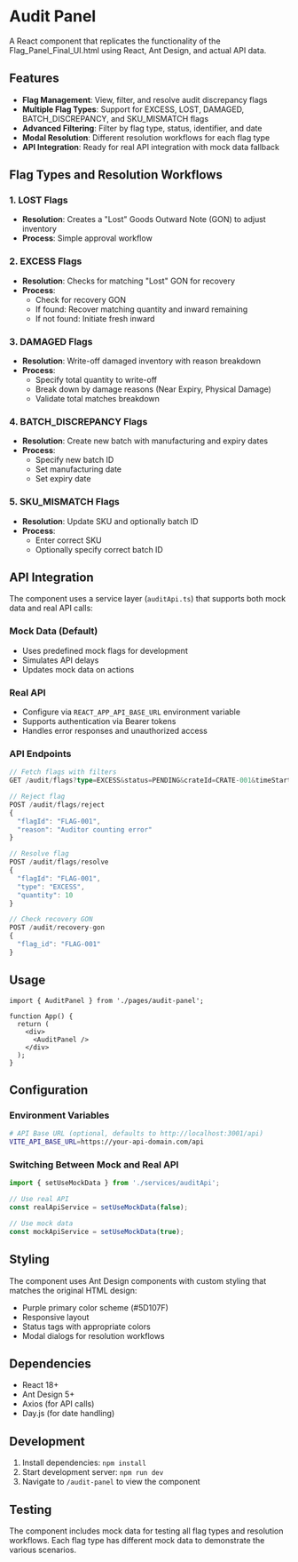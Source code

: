# Audit Panel

A React component that replicates the functionality of the Flag_Panel_Final_UI.html using React, Ant Design, and actual API data.

## Features

- **Flag Management**: View, filter, and resolve audit discrepancy flags
- **Multiple Flag Types**: Support for EXCESS, LOST, DAMAGED, BATCH_DISCREPANCY, and SKU_MISMATCH flags
- **Advanced Filtering**: Filter by flag type, status, identifier, and date
- **Modal Resolution**: Different resolution workflows for each flag type
- **API Integration**: Ready for real API integration with mock data fallback

## Flag Types and Resolution Workflows

### 1. LOST Flags
- **Resolution**: Creates a "Lost" Goods Outward Note (GON) to adjust inventory
- **Process**: Simple approval workflow

### 2. EXCESS Flags
- **Resolution**: Checks for matching "Lost" GON for recovery
- **Process**: 
  - Check for recovery GON
  - If found: Recover matching quantity and inward remaining
  - If not found: Initiate fresh inward

### 3. DAMAGED Flags
- **Resolution**: Write-off damaged inventory with reason breakdown
- **Process**: 
  - Specify total quantity to write-off
  - Break down by damage reasons (Near Expiry, Physical Damage)
  - Validate total matches breakdown

### 4. BATCH_DISCREPANCY Flags
- **Resolution**: Create new batch with manufacturing and expiry dates
- **Process**: 
  - Specify new batch ID
  - Set manufacturing date
  - Set expiry date

### 5. SKU_MISMATCH Flags
- **Resolution**: Update SKU and optionally batch ID
- **Process**: 
  - Enter correct SKU
  - Optionally specify correct batch ID

## API Integration

The component uses a service layer (`auditApi.ts`) that supports both mock data and real API calls:

### Mock Data (Default)
- Uses predefined mock flags for development
- Simulates API delays
- Updates mock data on actions

### Real API
- Configure via `REACT_APP_API_BASE_URL` environment variable
- Supports authentication via Bearer tokens
- Handles error responses and unauthorized access

### API Endpoints

```typescript
// Fetch flags with filters
GET /audit/flags?type=EXCESS&status=PENDING&crateId=CRATE-001&timeStart=2025-01-06

// Reject flag
POST /audit/flags/reject
{
  "flagId": "FLAG-001",
  "reason": "Auditor counting error"
}

// Resolve flag
POST /audit/flags/resolve
{
  "flagId": "FLAG-001",
  "type": "EXCESS",
  "quantity": 10
}

// Check recovery GON
POST /audit/recovery-gon
{
  "flag_id": "FLAG-001"
}
```

## Usage

```tsx
import { AuditPanel } from './pages/audit-panel';

function App() {
  return (
    <div>
      <AuditPanel />
    </div>
  );
}
```

## Configuration

### Environment Variables
```bash
# API Base URL (optional, defaults to http://localhost:3001/api)
VITE_API_BASE_URL=https://your-api-domain.com/api
```

### Switching Between Mock and Real API
```typescript
import { setUseMockData } from './services/auditApi';

// Use real API
const realApiService = setUseMockData(false);

// Use mock data
const mockApiService = setUseMockData(true);
```

## Styling

The component uses Ant Design components with custom styling that matches the original HTML design:
- Purple primary color scheme (#5D107F)
- Responsive layout
- Status tags with appropriate colors
- Modal dialogs for resolution workflows

## Dependencies

- React 18+
- Ant Design 5+
- Axios (for API calls)
- Day.js (for date handling)

## Development

1. Install dependencies: `npm install`
2. Start development server: `npm run dev`
3. Navigate to `/audit-panel` to view the component

## Testing

The component includes mock data for testing all flag types and resolution workflows. Each flag type has different mock data to demonstrate the various scenarios. 